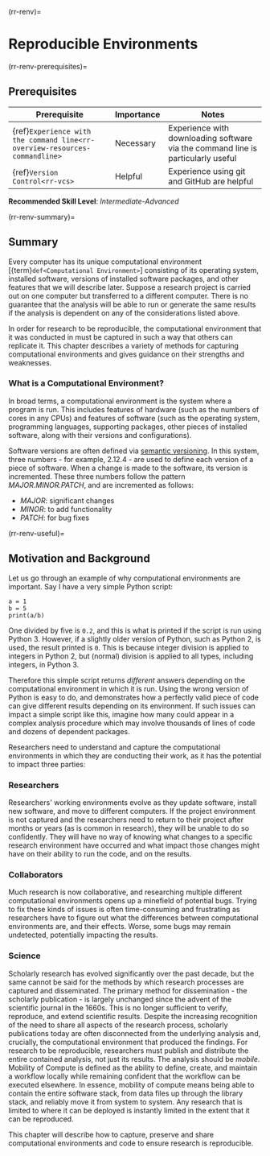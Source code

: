 (rr-renv)=
# Reproducible Environments

(rr-renv-prerequisites)=
## Prerequisites

| Prerequisite | Importance | Notes  |
| ------------ | ---------- | ------ |
| {ref}`Experience with the command line<rr-overview-resources-commandline>` | Necessary  | Experience with downloading software via the command line is particularly useful |
| {ref}`Version Control<rr-vcs>` | Helpful | Experience using git and GitHub are helpful |

**Recommended Skill Level**: _Intermediate-Advanced_

(rr-renv-summary)=
## Summary

Every computer has its unique computational environment [{term}`def<Computational Environment>`] consisting of its operating system, installed software, versions of installed software packages, and other features that we will describe later.
Suppose a research project is carried out on one computer but transferred to a different computer.
There is no guarantee that the analysis will be able to run or generate the same results if the analysis is dependent on any of the considerations listed above.

In order for research to be reproducible, the computational environment that it was conducted in must be captured in such a way that others can replicate it.
This chapter describes a variety of methods for capturing computational environments and gives guidance on their strengths and weaknesses.

### What is a Computational Environment?

In broad terms, a computational environment is the system where a program is run.
This includes features of hardware (such as the numbers of cores in any CPUs) and features of software (such as the operating system, programming languages, supporting packages, other pieces of installed software, along with their versions and configurations).

Software versions are often defined via [semantic versioning](https://semver.org).
In this system, three numbers - for example, 2.12.4 - are used to define each version of a piece of software.
When a change is made to the software, its version is incremented.
These three numbers follow the pattern _MAJOR.MINOR.PATCH_, and are incremented as follows:

- *MAJOR*: significant changes
- *MINOR*: to add functionality
- *PATCH*: for bug fixes

(rr-renv-useful)=
## Motivation and Background

Let us go through an example of why computational environments are important.
Say I have a very simple Python script:

```
a = 1
b = 5
print(a/b)
```

One divided by five is `0.2`, and this is what is printed if the script is run using Python 3.
However, if a slightly older version of Python, such as Python 2, is used, the result printed is `0`.
This is because integer division is applied to
integers in Python 2, but (normal) division is applied to all types, including integers, in Python 3.

Therefore this simple script returns _different_ answers depending on the computational environment in which it is run.
Using the wrong version of Python is easy to do, and demonstrates how a perfectly valid piece of code can
give different results depending on its environment.
If such issues can impact a simple script like this, imagine how many could appear in a complex analysis procedure which may involve thousands of lines of code and dozens of dependent packages.

Researchers need to understand and capture the computational environments in which they are conducting their work, as it has the potential to impact three parties:

### Researchers

Researchers' working environments evolve as they update software, install new software, and move to different computers.
If the project environment is not captured and the researchers need to return to their project after months or years (as is common in research), they will be unable to do so confidently.
They will have no way of knowing what changes to a specific research environment have occurred and what impact those changes might have on their ability to run the code, and on the results.

### Collaborators

Much research is now collaborative, and researching multiple different computational environments opens up a minefield of potential bugs.
Trying to fix these kinds of issues is often time-consuming and frustrating as researchers have to figure out what the differences between computational environments are, and their effects.
Worse, some bugs may remain undetected, potentially impacting the results.

### Science

Scholarly research has evolved significantly over the past decade, but the same cannot be said for the methods by which research processes are captured and disseminated.
The primary method for dissemination - the scholarly publication - is largely unchanged since the advent of the scientific journal in the 1660s.
This is no longer sufficient to verify, reproduce, and extend scientific results.
Despite the increasing recognition of the need to share all aspects of the research process, scholarly publications today are often disconnected from the underlying analysis and, crucially, the computational environment that produced the findings.
For research to be reproducible, researchers must publish and distribute the entire contained analysis, not just its results.
The analysis should be _mobile_.
Mobility of Compute is defined as the ability to define, create, and maintain a workflow locally while remaining confident that the workflow can be executed elsewhere.
In essence, mobility of compute means being able to contain the entire software stack, from data files up through the library stack, and reliably move it from system to system.
Any research that is limited to where it can be deployed is instantly limited in the extent that it can be reproduced.

This chapter will describe how to capture, preserve and share computational environments and code to ensure research is reproducible.

